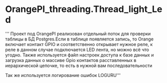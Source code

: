 # OrangePI_threading.Thread_light_Led
''' Проект под OrangePI реализован отдельный поток для проверки таблицы в БД Postgres.Если в таблице появляется запись, то Orange включает контакт GPIO
и соответственно открывает нужное реле, к реле в данном случае подключается LED лента, но можно всё что угодно.
Также используется файл настроек доступа к базе данных и загрузка данных о массиве Gpio контактов расставленных в иерархической цепочке, то есть в нужной вам последовательности

Так же используется логирование ошибок LOGURU'''
